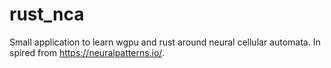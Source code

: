 # rust_nca
Small application to learn wgpu and rust around neural cellular automata. In spired from https://neuralpatterns.io/.
